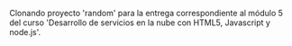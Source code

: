 Clonando proyecto 'random' para la entrega correspondiente al módulo 5 del curso 'Desarrollo de servicios en la nube con HTML5, Javascript y node.js'.
